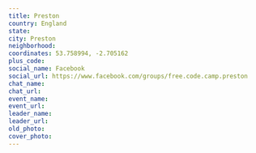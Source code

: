 ```yaml
---
title: Preston
country: England
state: 
city: Preston
neighborhood: 
coordinates: 53.758994, -2.705162
plus_code:
social_name: Facebook
social_url: https://www.facebook.com/groups/free.code.camp.preston
chat_name:
chat_url:
event_name:
event_url:
leader_name:
leader_url:
old_photo: 
cover_photo:
---
```

